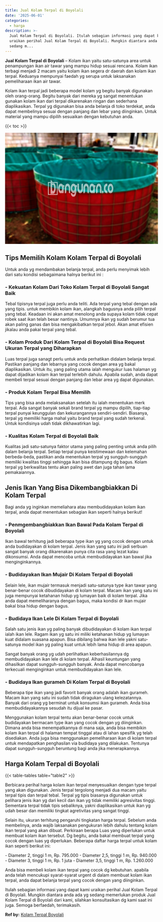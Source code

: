 ```yaml
---
title: Jual Kolam Terpal di Boyolali
date: '2025-06-01'
categories:
  - harga
description: >-
  Jual Kolam Terpal di Boyolali. Itulah sebagian informasi yang dapat kami
  uraikan perihal Jual Kolam Terpal di Boyolali. Mungkin diantara anda ada yg
  sedang m...
---
```


**Jual Kolam Terpal di Boyolali** – Kolam ikan yaitu satu-satunya area untuk penampungan ikan air tawar yang mampu hidup sesuai rencana. Kolam ikan terbagi menjadi 2 macam yaitu kolam ikan segera dr daerah dan kolam ikan terpal. Keduanya mempunyai faedah yg serupa untuk laksanakan pemeliharaan ikan air tawar.

Kolam ikan terpal jadi beberapa model kolam yg begitu banyak digunakan oleh orang-orang. Begitu banyak dari mereka yg sangat menentukan gunakan kolam ikan dari terpal dikarenakan ringan dan sederhana diaplikasikan. Terpal yg digunakan bisa anda belanja di toko terdekat, anda dapat membelinya sesuai dengan panjang dan lebar yang diinginkan. Untuk material yang mampu dipilih sesuaikan dengan kebutuhan anda.

{{< toc >}}

![Jual Kolam Terpal di Boyolali](/images/jual-kolam-terpal-41.png)

## Tips Memilih Kolam Kolam Terpal di Boyolali

Untuk anda yg mendambakan belanja terpal, anda perlu menyimak lebih dari satu kondisi sebagaimana halnya berikut ini :

### \- Kekuatan Kolam Dari Toko Kolam Terpal di Boyolali Sangat Baik

Tebal tipisnya terpal juga perlu anda teliti. Ada terpal yang tebal dengan ada yang tipis. untuk membikin kolam ikan, alangkah bagusnya anda pilih terpal yang tebal. Keadaan ini akan amat menolong anda supaya kolam tidak cepat robek saat ikan telah besar nantinya. Umumnya ikan yg sudah berumur tua akan paling ganas dan bisa mengakibatkan terpal jebol. Akan amat efisien jikalau anda pakai terpal yang tebal.

### \- Kolam Produk Dari Kolam Terpal di Boyolali Bisa Request Ukuran Terpal yang Diharapkan

Luas terpal juga sanagt perlu untuk anda perhatikan didalam belanja terpal. Pastikan panjang dan lebarnya yang cocok dengan area yg bakal diaplikasikan. Untuk itu, yang paling utama ialah mengukur luas halaman yg dapat dijadikan kolam ikan terpal terlebih dahulu. Apabila sudah, anda dapat membeli terpal sesuai dengan panjang dan lebar area yg dapat digunakan.

### \- Produk Kolam Terpal Bisa Memilih

Tips yang bisa anda melaksanakan setelah itu ialah menentukan merk terpal. Ada sangat banyak sekali brand terpal yg mampu dipilih, tiap-tiap terpal punyai keunggulan dan kekurangannya sendiri-sendiri. Biasanya, terpal yg memiliki harga mahal yaitu brand terpal yang sudah terkenal. Untuk kondisinya udah tidak dikhawatirkan lagi.

### \- Kualitas Kolam Terpal di Boyolali Baik

Kualitas jadi satu-satunya faktor utama yang paling penting untuk anda pilih dalam belanja terpal. Setiap terpal punya keistimewaan dan kelemahan berbeda-beda, pastikan anda menentukan terpal yg sungguh-sungguh memiliki kwalitas tinggi sehingga ikan bisa ditampung dg bagus. Kolam terpal yg berkwalitas tentu akan paling awet dan juga tahan lama pemakaiannya.

## Jenis Ikan Yang Bisa Dikembangbiakkan Di Kolam Terpal

Bagi anda yg inginkan memeliahara atau membudidayakan kolam ikan terpal, anda dapat menentukan sebagian ikan seperti halnya berikut!

### \- Penmgembangbiakkan Ikan Bawal Pada Kolam Terpal di Boyolali

Ikan bawal terhitung jadi beberapa type ikan yg yang cocok dengan untuk anda budidayakan di kolam terpal. Jenis ikan yang satu ini jadi serbuan sangat banyak orang dikarenakan punya cita rasa yang lezat kalau dikonsumsi. Anda dapat mencoba untuk membudidayakan kan bawal jika menginginkannya.

### \- Budidayakan Ikan Mujair Di Kolam Terpal di Boyolali

Selain lele, ikan mujair termasuk menjadi satu-satunya type ikan tawar yang benar-benar cocok dibudidayakan di kolam terpal. Macam ikan yang satu ini juga mempunyai ketahanan hidup yg lumayan baik di kolam terpal. Jika anda dapat memeliharanya dengan bagus, maka kondisi dr ikan mujair bakal bisa hidup dengan bagus.

### \- Budidaya Ikan Lele Di Kolam Terpal di Boyolali

Salah satu jenis ikan yg paling banyak dibudidayakan di kolam ikan terpal ialah ikan lele. Ragam ikan yg satu ini miliki ketahanan hidup yg lumayan kuat didalam suasana apapun. Bisa dibilang bahwa ikan lele yakni satu-satunya model ikan yg paling kuat untuk lebih lama hidup di area apapun.

Sangat banyak orang yg udah perlihatkan keberhasilannya dg membudidayakan ikan lele di kolam terpal. Alhasil keuntungan yang dihasilkan dapat sungguh-sungguh banyak. Anda dapat mencobanya terkecuali menginginkan untuk membudidayakan ikan lele.

### \- Budidaya Ikan gurameh Di Kolam Terpal di Boyolali

Beberapa tipe ikan yang jadi favorit banyak orang adalah ikan gurameh. Macam ikan yang satu ini sudah tidak diragukan ulang kelezatannya. Banyak dari orang yg berminat untuk konsumsi ikan gurameh. Anda bisa membudidayakannya sesudah itu dijual ke pasar.

Menggunakan kolam terpal tentu akan benar-benar cocok untuk budidayakan bermacam type ikan yang cocok dengan yg diinginkan. Dimana anda bisa menempatkannya di mana saja, anda bisa membikin kolam ikan terpal di halaman tempat tinggal atau di lahan spesifik yg telah disediakan. Anda juga bisa menggunakan pemeliharaan ikan di kolam terpal untuk mendapatkan penghasilan via budidaya yang dilakukan. Tentunya dapat sungguh-sungguh beruntung bagi anda jika menerapkannya.

## Harga Kolam Terpal di Boyolali

{{< table-tables table="table2" >}}

Berbicara perihal harga kolam ikan terpal menyesuaikan dengan type terpal yang akan digunakan. Jenis terpal tergolong menjadi dua macam yaitu terpal tipis dan terpal tebal. Terpal yg tipis biasanya digunakan untuk pelihara jenis ikan yg dari kecil dan ikan yg tidak memiliki agresivitas tinggi. Sementara terpal tidak tipis sebaliknya, yakni diaplikasikan untuk ikan yg udah besar dan memiliki tingkat agretivitas yang sangat tinggi.

Selain itu, ukuran terhitung pengaruhi tingkatan harga terpal. Sebelum anda membelinya, anda wajib laksanakan pengukuran lebih dahulu tentang kolam ikan terpal yang akan dibuat. Perkiraan berapa Luas yang diperlukan untuk membuat kolam ikan tersebut. Dg begitu, anda bakal membuat terpal yang cocok dengan luas yg diperlukan. Beberapa daftar harga terpal untuk kolam ikan seperti berikut ini:

\- Diameter 2, tinggi 1 m, Rp. 795.000 - Diameter 2,5, tinggi 1 m, Rp. 940.000 - Diameter 3, tinggi 1 m, Rp. 1 juta - Diameter 3,5, tinggi 1 m, Rp. 1.260.000

Anda bisa membeli kolam ikan terpal yang cocok dg kebutuhan. apabila anda telah mencukupi syarat-syarat urgent di dalam membuat kolam ikan terpal, anda dapat belanja terpal yang cocok dengan yang diinginkan.

Itulah sebagian informasi yang dapat kami uraikan perihal Jual Kolam Terpal di Boyolali. Mungkin diantara anda ada yg sedang memerlukan produk Jual Kolam Terpal di Boyolali dari kami, silahkan konsultasikan dg kami saat ini juga. Semoga berfaedah, terimakasih.

**Ref by:** [Kolam Terpal Boyolali](https://id.wikipedia.org/wiki/Kolam)
